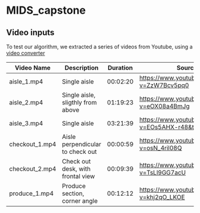 # MIDS_capstone


## Video inputs

To test our algorithm, we extracted a series of videos from Youtube, using a [video converter](https://www.onlinevideoconverter.com/video-converter)

| Video Name | Description | Duration | Source |
| -- | -- | -- | -- |
| aisle_1.mp4 | Single aisle | 00:02:20 | https://www.youtube.com/watch?v=ZzW7Bcv5pq0 |
| aisle_2.mp4 | Single aisle, sligthly from above | 01:19:23 | https://www.youtube.com/watch?v=eOX08a4BmJg |
| aisle_3.mp4 | Single aisle | 03:21:39 | https://www.youtube.com/watch?v=EOs5AHX-r48&t=136s |
| checkout_1.mp4 | Aisle perpendicular to check out | 00:00:59 | https://www.youtube.com/watch?v=osN_4ril08Q |
| checkout_2.mp4 | Check out desk, with frontal view | 00:09:39 | https://www.youtube.com/watch?v=TsLl9GG7acU |
| produce_1.mp4 | Produce section, corner angle | 00:12:12 | https://www.youtube.com/watch?v=khj2qO_LKOE |
